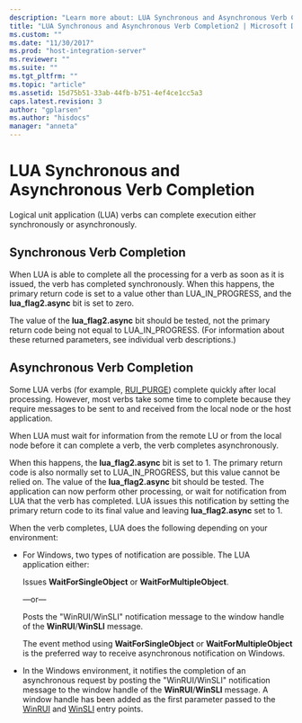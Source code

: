 ```yaml
---
description: "Learn more about: LUA Synchronous and Asynchronous Verb Completion"
title: "LUA Synchronous and Asynchronous Verb Completion2 | Microsoft Docs"
ms.custom: ""
ms.date: "11/30/2017"
ms.prod: "host-integration-server"
ms.reviewer: ""
ms.suite: ""
ms.tgt_pltfrm: ""
ms.topic: "article"
ms.assetid: 15d75b51-33ab-44fb-b751-4ef4ce1cc5a3
caps.latest.revision: 3
author: "gplarsen"
ms.author: "hisdocs"
manager: "anneta"
---
```

# LUA Synchronous and Asynchronous Verb Completion
Logical unit application (LUA) verbs can complete execution either synchronously or asynchronously.  
  
## Synchronous Verb Completion  
 When LUA is able to complete all the processing for a verb as soon as it is issued, the verb has completed synchronously. When this happens, the primary return code is set to a value other than LUA_IN_PROGRESS, and the **lua_flag2.async** bit is set to zero.  
  
 The value of the **lua_flag2.async** bit should be tested, not the primary return code being not equal to LUA_IN_PROGRESS. (For information about these returned parameters, see individual verb descriptions.)  
  
## Asynchronous Verb Completion  
 Some LUA verbs (for example, [RUI_PURGE](./rui-purge2.md)) complete quickly after local processing. However, most verbs take some time to complete because they require messages to be sent to and received from the local node or the host application.  
  
 When LUA must wait for information from the remote LU or from the local node before it can complete a verb, the verb completes asynchronously.  
  
 When this happens, the **lua_flag2.async** bit is set to 1. The primary return code is also normally set to LUA_IN_PROGRESS, but this value cannot be relied on. The value of the **lua_flag2.async** bit should be tested. The application can now perform other processing, or wait for notification from LUA that the verb has completed. LUA issues this notification by setting the primary return code to its final value and leaving **lua_flag2.async** set to 1.  
  
 When the verb completes, LUA does the following depending on your environment:  
  
-   For Windows, two types of notification are possible. The LUA application either:  
  
     Issues **WaitForSingleObject** or **WaitForMultipleObject**.  
  
     —or—  
  
     Posts the "WinRUI/WinSLI" notification message to the window handle of the **WinRUI**/**WinSLI** message.  
  
     The event method using **WaitForSingleObject** or **WaitForMultipleObject** is the preferred way to receive asynchronous notification on Windows.  
  
-   In the Windows environment, it notifies the completion of an asynchronous request by posting the "WinRUI/WinSLI" notification message to the window handle of the **WinRUI**/**WinSLI** message. A window handle has been added as the first parameter passed to the [WinRUI](./winrui1.md) and [WinSLI](./winsli1.md) entry points.
